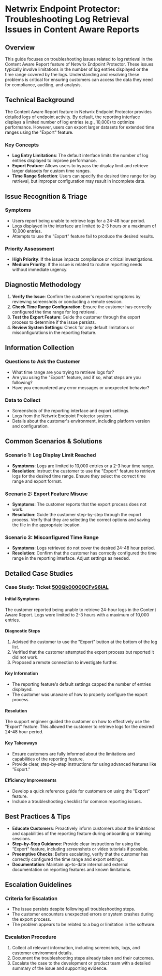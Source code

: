 # Netwrix Endpoint Protector: Troubleshooting Log Retrieval Issues in Content Aware Reports

## Overview
This guide focuses on troubleshooting issues related to log retrieval in the Content Aware Report feature of Netwrix Endpoint Protector. These issues typically involve limitations in the number of log entries displayed or the time range covered by the logs. Understanding and resolving these problems is critical for ensuring customers can access the data they need for compliance, auditing, and analysis.

## Technical Background
The Content Aware Report feature in Netwrix Endpoint Protector provides detailed logs of endpoint activity. By default, the reporting interface displays a limited number of log entries (e.g., 10,000) to optimize performance. However, users can export larger datasets for extended time ranges using the "Export" feature. 

### Key Concepts
- **Log Entry Limitations**: The default interface limits the number of log entries displayed to improve performance.
- **Export Feature**: Allows users to bypass the display limit and retrieve larger datasets for custom time ranges.
- **Time Range Selection**: Users can specify the desired time range for log retrieval, but improper configuration may result in incomplete data.

## Issue Recognition & Triage
### Symptoms
- Users report being unable to retrieve logs for a 24-48 hour period.
- Logs displayed in the interface are limited to 2-3 hours or a maximum of 10,000 entries.
- Attempts to use the "Export" feature fail to produce the desired results.

### Priority Assessment
- **High Priority**: If the issue impacts compliance or critical investigations.
- **Medium Priority**: If the issue is related to routine reporting needs without immediate urgency.

## Diagnostic Methodology
1. **Verify the Issue**: Confirm the customer's reported symptoms by reviewing screenshots or conducting a remote session.
2. **Check Time Range Configuration**: Ensure the customer has correctly configured the time range for log retrieval.
3. **Test the Export Feature**: Guide the customer through the export process to determine if the issue persists.
4. **Review System Settings**: Check for any default limitations or misconfigurations in the reporting feature.

## Information Collection
### Questions to Ask the Customer
- What time range are you trying to retrieve logs for?
- Are you using the "Export" feature, and if so, what steps are you following?
- Have you encountered any error messages or unexpected behavior?

### Data to Collect
- Screenshots of the reporting interface and export settings.
- Logs from the Netwrix Endpoint Protector system.
- Details about the customer's environment, including platform version and configuration.

## Common Scenarios & Solutions
### Scenario 1: Log Display Limit Reached
- **Symptoms**: Logs are limited to 10,000 entries or a 2-3 hour time range.
- **Resolution**: Instruct the customer to use the "Export" feature to retrieve logs for the desired time range. Ensure they select the correct time range and export format.

### Scenario 2: Export Feature Misuse
- **Symptoms**: The customer reports that the export process does not work.
- **Resolution**: Guide the customer step-by-step through the export process. Verify that they are selecting the correct options and saving the file in the appropriate location.

### Scenario 3: Misconfigured Time Range
- **Symptoms**: Logs retrieved do not cover the desired 24-48 hour period.
- **Resolution**: Confirm that the customer has correctly configured the time range in the reporting interface. Adjust settings as needed.

## Detailed Case Studies
### Case Study: Ticket [500Qk00000CFvS6IAL](https://nwxcorp.lightning.force.com/lightning/r/Case/500Qk00000CFvS6IAL/view)
#### Initial Symptoms
The customer reported being unable to retrieve 24-hour logs in the Content Aware Report. Logs were limited to 2-3 hours with a maximum of 10,000 entries.

#### Diagnostic Steps
1. Advised the customer to use the "Export" button at the bottom of the log list.
2. Verified that the customer attempted the export process but reported it did not work.
3. Proposed a remote connection to investigate further.

#### Key Information
- The reporting feature's default settings capped the number of entries displayed.
- The customer was unaware of how to properly configure the export process.

#### Resolution
The support engineer guided the customer on how to effectively use the "Export" feature. This allowed the customer to retrieve logs for the desired 24-48 hour period.

#### Key Takeaways
- Ensure customers are fully informed about the limitations and capabilities of the reporting feature.
- Provide clear, step-by-step instructions for using advanced features like "Export."

#### Efficiency Improvements
- Develop a quick reference guide for customers on using the "Export" feature.
- Include a troubleshooting checklist for common reporting issues.

## Best Practices & Tips
- **Educate Customers**: Proactively inform customers about the limitations and capabilities of the reporting feature during onboarding or training sessions.
- **Step-by-Step Guidance**: Provide clear instructions for using the "Export" feature, including screenshots or video tutorials if possible.
- **Preemptive Checks**: Before escalating, verify that the customer has correctly configured the time range and export settings.
- **Documentation**: Maintain up-to-date internal and external documentation on reporting features and known limitations.

## Escalation Guidelines
### Criteria for Escalation
- The issue persists despite following all troubleshooting steps.
- The customer encounters unexpected errors or system crashes during the export process.
- The problem appears to be related to a bug or limitation in the software.

### Escalation Procedure
1. Collect all relevant information, including screenshots, logs, and customer environment details.
2. Document the troubleshooting steps already taken and their outcomes.
3. Escalate the case to the development or product team with a detailed summary of the issue and supporting evidence.

